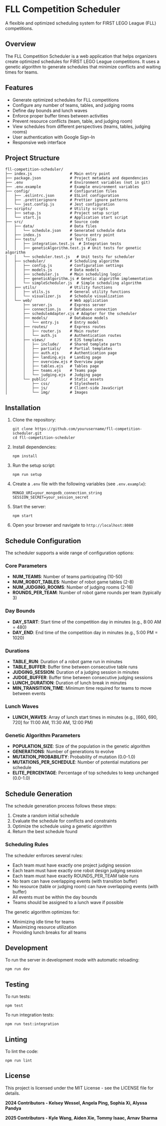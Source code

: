 # FLL Competition Scheduler

A flexible and optimized scheduling system for FIRST LEGO League (FLL) competitions.

## Overview

The FLL Competition Scheduler is a web application that helps organizers create optimized schedules for FIRST LEGO League competitions. It uses a genetic algorithm to generate schedules that minimize conflicts and waiting times for teams.

## Features

- Generate optimized schedules for FLL competitions
- Configure any number of teams, tables, and judging rooms
- Define day bounds and lunch waves
- Enforce proper buffer times between activities
- Prevent resource conflicts (team, table, and judging room)
- View schedules from different perspectives (teams, tables, judging rooms)
- User authentication with Google Sign-In
- Responsive web interface

## Project Structure

```
fll-competition-scheduler/
├── index.js                 # Main entry point
├── package.json             # Project metadata and dependencies
├── .env                     # Environment variables (not in git)
├── .env.example             # Example environment variables
├── config/                  # Configuration files
│   ├── .eslintrc.json       # ESLint configuration
│   ├── .prettierignore      # Prettier ignore patterns
│   └── jest.config.js       # Jest configuration
├── scripts/                 # Utility scripts
│   ├── setup.js             # Project setup script
│   └── start.js             # Application start script
├── src/                     # Source code
│   ├── data/                # Data files
│   │   └── schedule.json    # Generated schedule data
│   ├── index.js             # Source entry point
│   ├── tests/               # Test files
│   │   ├── integration.test.js  # Integration tests
│   │   ├── geneticAlgorithm.test.js # Unit tests for genetic algorithm
│   │   └── scheduler.test.js   # Unit tests for scheduler
│   ├── scheduler/           # Scheduling algorithm
│   │   ├── config.js        # Configuration settings
│   │   ├── models.js        # Data models
│   │   ├── scheduler.js     # Main scheduling logic
│   │   ├── geneticAlgorithm.js # Genetic algorithm implementation
│   │   └── simpleScheduler.js  # Simple scheduling algorithm
│   ├── utils/               # Utility functions
│   │   ├── utils.js         # General utility functions
│   │   └── visualizer.js    # Schedule visualization
│   └── web/                 # Web application
│       ├── server.js        # Express server
│       ├── connection.js    # Database connection
│       ├── scheduleAdapter.cjs # Adapter for the scheduler
│       ├── models/          # Database models
│       │   └── entry.js     # Entry model
│       ├── routes/          # Express routes
│       │   ├── router.js    # Main router
│       │   └── auth.js      # Authentication routes
│       ├── views/           # EJS templates
│       │   ├── include/     # Shared template parts
│       │   ├── partials/    # Partial templates
│       │   ├── auth.ejs     # Authentication page
│       │   ├── landing.ejs  # Landing page
│       │   ├── overview.ejs # Overview page
│       │   ├── tables.ejs   # Tables page
│       │   ├── teams.ejs    # Teams page
│       │   └── judging.ejs  # Judging page
│       └── public/          # Static assets
│           ├── css/         # Stylesheets
│           ├── js/          # Client-side JavaScript
│           └── img/         # Images
```

## Installation

1. Clone the repository:

   ```
   git clone https://github.com/yourusername/fll-competition-scheduler.git
   cd fll-competition-scheduler
   ```

2. Install dependencies:

   ```
   npm install
   ```

3. Run the setup script:

   ```
   npm run setup
   ```

4. Create a `.env` file with the following variables (see `.env.example`):

   ```
   MONGO_URI=your_mongodb_connection_string
   SESSION_SECRET=your_session_secret
   ```

5. Start the server:

   ```
   npm start
   ```

6. Open your browser and navigate to `http://localhost:8080`

## Schedule Configuration

The scheduler supports a wide range of configuration options:

### Core Parameters

- **NUM_TEAMS**: Number of teams participating (10-50)
- **NUM_ROBOT_TABLES**: Number of robot game tables (2-8)
- **NUM_JUDGING_ROOMS**: Number of judging rooms (2-16)
- **ROUNDS_PER_TEAM**: Number of robot game rounds per team (typically 3)

### Day Bounds

- **DAY_START**: Start time of the competition day in minutes (e.g., 8:00 AM = 480)
- **DAY_END**: End time of the competition day in minutes (e.g., 5:00 PM = 1020)

### Durations

- **TABLE_RUN**: Duration of a robot game run in minutes
- **TABLE_BUFFER**: Buffer time between consecutive table runs
- **JUDGING_SESSION**: Duration of a judging session in minutes
- **JUDGE_BUFFER**: Buffer time between consecutive judging sessions
- **LUNCH_DURATION**: Duration of lunch break in minutes
- **MIN_TRANSITION_TIME**: Minimum time required for teams to move between events

### Lunch Waves

- **LUNCH_WAVES**: Array of lunch start times in minutes (e.g., [660, 690, 720] for 11:00 AM, 11:30 AM, 12:00 PM)

### Genetic Algorithm Parameters

- **POPULATION_SIZE**: Size of the population in the genetic algorithm
- **GENERATIONS**: Number of generations to evolve
- **MUTATION_PROBABILITY**: Probability of mutation (0.0-1.0)
- **MUTATIONS_PER_SCHEDULE**: Number of potential mutations per schedule
- **ELITE_PERCENTAGE**: Percentage of top schedules to keep unchanged (0.0-1.0)

## Schedule Generation

The schedule generation process follows these steps:

1. Create a random initial schedule
2. Evaluate the schedule for conflicts and constraints
3. Optimize the schedule using a genetic algorithm
4. Return the best schedule found

### Scheduling Rules

The scheduler enforces several rules:

- Each team must have exactly one project judging session
- Each team must have exactly one robot design judging session
- Each team must have exactly ROUNDS_PER_TEAM table runs
- No team can have overlapping events (with transition buffer)
- No resource (table or judging room) can have overlapping events (with buffer)
- All events must be within the day bounds
- Teams should be assigned to a lunch wave if possible

The genetic algorithm optimizes for:

- Minimizing idle time for teams
- Maximizing resource utilization
- Providing lunch breaks for all teams

## Development

To run the server in development mode with automatic reloading:

```
npm run dev
```

## Testing

To run tests:

```
npm test
```

To run integration tests:

```
npm run test:integration
```

## Linting

To lint the code:

```
npm run lint
```

## License

This project is licensed under the MIT License - see the LICENSE file for details.

**2024 Contributors - Kelsey Wessel, Angela Ping, Sophia Xi, Alyssa Pandya**

**2025 Contributors - Kyle Wang, Aiden Xie, Tommy Isaac, Arnav Sharma**
